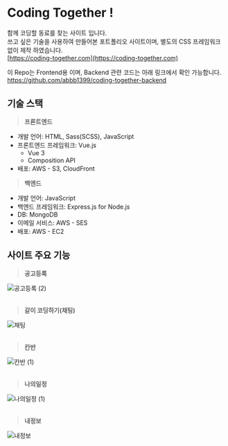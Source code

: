 # Coding Together !

함께 코딩할 동료를 찾는 사이트 입니다. <br>
쓰고 싶은 기술을 사용하여 만들어본 포트폴리오 사이트이며, 별도의 CSS 프레임워크 없이 제작 하였습니다. <br>
[https://coding-together.com](https://coding-together.com)

이 Repo는 Frontend용 이며, Backend 관련 코드는 아래 링크에서 확인 가능합니다.<br>
[https://github.com/abbb1399/coding-together-backend ](https://github.com/abbb1399/coding-together-backend )

## 기술 스택
> **프론트엔드**
* 개발 언어: HTML, Sass(SCSS), JavaScript
* 프론트엔드 프레임워크: Vue.js
  * Vue 3
  * Composition API
* 배포: AWS - S3, CloudFront
  
  
> **백엔드**
* 개발 언어: JavaScript
* 백엔드 프레임워크: Express.js for Node.js
* DB: MongoDB
* 이메일 서비스: AWS - SES
* 배포: AWS - EC2


## 사이트 주요 기능
> **공고등록**

![공고등록 (2)](https://user-images.githubusercontent.com/65113179/191182889-f562d22e-3c8b-41ec-8587-2b40ab6ba5d4.gif)
<br>
<br>

> **같이 코딩하기(채팅)**

![채팅](https://user-images.githubusercontent.com/65113179/191182912-acbb35ee-727e-47f5-bd04-e32191b3473c.gif)
<br>
<br>

> **칸반**

![칸반 (1)](https://user-images.githubusercontent.com/65113179/191225897-14016e4b-bdc2-44ac-b7a2-86f70daec884.gif)
<br>
<br>

> **나의일정**

![나의일정 (1)](https://user-images.githubusercontent.com/65113179/191225930-cbfa1a46-767e-42a0-b92e-90c6c861193d.gif)
<br>
<br>

> **내정보**

![내정보](https://user-images.githubusercontent.com/65113179/191225973-80fe542b-2085-425d-a2e0-61de63c02859.gif)
